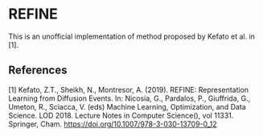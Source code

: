 # REFINE

This is an unofficial implementation of method proposed by Kefato et al. in [1].

## References

[1] Kefato, Z.T., Sheikh, N., Montresor, A. (2019). REFINE: Representation Learning from Diffusion Events. In: Nicosia, G., Pardalos, P., Giuffrida, G., Umeton, R., Sciacca, V. (eds) Machine Learning, Optimization, and Data Science. LOD 2018. Lecture Notes in Computer Science(), vol 11331. Springer, Cham. <https://doi.org/10.1007/978-3-030-13709-0_12>
